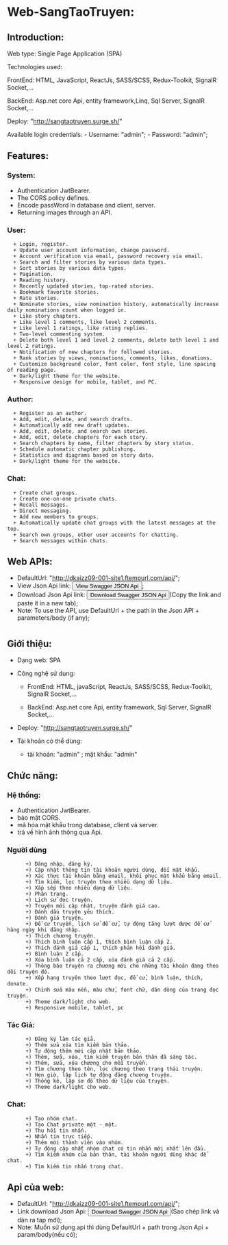 # Web-SangTaoTruyen:

## Introduction:
Web type: Single Page Application (SPA)

Technologies used:

FrontEnd: HTML, JavaScript, ReactJs, SASS/SCSS, Redux-Toolkit, SignalR Socket,...

BackEnd: Asp.net core Api, entity framework,Linq, Sql Server, SignalR Socket,...

Deploy: "http://sangtaotruyen.surge.sh/"

Available login credentials: - Username: "admin"; 
                             - Password: "admin";
## Features:

### System:
  - Authentication JwtBearer.
  - The CORS policy defines.
  - Encode passWord in database and client, server.
  - Returning images through an API. 

### User:
      + Login, register.
      + Update user account information, change password.
      + Account verification via email, password recovery via email.
      + Search and filter stories by various data types.
      + Sort stories by various data types.
      + Pagination.
      + Reading history.
      + Recently updated stories, top-rated stories.
      + Bookmark favorite stories.
      + Rate stories.
      + Nominate stories, view nomination history, automatically increase daily nominations count when logged in.
      + Like story chapters.
      + Like level 1 comments, like level 2 comments.
      + Like level 1 ratings, like rating replies.
      + Two-level commenting system.
      + Delete both level 1 and level 2 comments, delete both level 1 and level 2 ratings.
      + Notification of new chapters for followed stories.
      + Rank stories by views, nominations, comments, likes, donations.
      + Customize background color, font color, font style, line spacing of reading page.
      + Dark/light theme for the website.
      + Responsive design for mobile, tablet, and PC.
      
 ### Author:

      + Register as an author.
      + Add, edit, delete, and search drafts.
      + Automatically add new draft updates.
      + Add, edit, delete, and search own stories.
      + Add, edit, delete chapters for each story.
      + Search chapters by name, filter chapters by story status.
      + Schedule automatic chapter publishing.
      + Statistics and diagrams based on story data.
      + Dark/light theme for the website.
### Chat:
      + Create chat groups.
      + Create one-on-one private chats.
      + Recall messages.
      + Direct messaging.
      + Add new members to groups.
      + Automatically update chat groups with the latest messages at the top.
      + Search own groups, other user accounts for chatting.
      + Search messages within chats.
      
## Web APIs:
- DefaultUrl: "http://dkaizz09-001-site1.ftempurl.com/api/";
- View Json Api link: <a href="http://dkaizz09-001-site1.ftempurl.com/api/swagger/view/" download="WebTruyenApiSwagger.json"><button class="btn btn-green">View Swagger JSON Api</button></a>;
- Download Json Api link: <a href="http://dkaizz09-001-site1.ftempurl.com/api/swagger/download/" download="WebTruyenApiSwagger.json"><button class="btn btn-green">Download Swagger JSON Api</button></a>(Copy the link and paste it in a new tab);
- Note: To use the API, use DefaultUrl + the path in the Json API + parameters/body (if any);



#
#
#

## Giới thiệu:
- Dạng web: SPA

- Công nghệ sử dụng:

    - FrontEnd: HTML, javaScript, ReactJs, SASS/SCSS, Redux-Toolkit, SignalR Socket,...
   
    - BackEnd: Asp.net core Api, entity framework, Sql Server, SignalR Socket,...

- Deploy: "http://sangtaotruyen.surge.sh/"
 
- Tài khoản có thể dùng:
    - tài khoản: "admin" ; mật khẩu: "admin"
## Chức năng:
### Hệ thống:
- Authentication JwtBearer.
- bảo mật CORS.
- mã hóa mật khẩu trong database, client và server.
- trả về hình ảnh thông qua Api.
  
### Người dùng
          +) Đăng nhập, đăng ký.
          +) Cập nhật thông tin tài khoản người dùng, đổi mật khẩu.
          +) Xác thực tài khoản bằng email, khôi phục mật khẩu bằng email.
          +) Tìm kiếm, lọc truyện theo nhiều dạng dữ liệu.
          +) Xắp sếp theo nhiều dạng dữ liệu.
          +) Phân trang.
          +) Lịch sử đọc truyện.
          +) Truyện mới cập nhật, truyện đánh giá cao.
          +) Đánh dấu truyện yêu thích.
          +) Đánh giá truyện.
          +) Đề cử truyển, lịch sử đề cử, tự động tăng lượt được đề cử hàng ngày khi đăng nhập.
          +) Thích chương truyện.
          +) Thích bình luận cấp 1, thích bình luận cấp 2.
          +) Thích đánh giá cấp 1, thích phản hồi đánh giá.
          +) Bình luận 2 cấp.
          +) Xóa bình luận cả 2 cấp, xóa đánh giá cả 2 cấp.
          +) Thông báo truyện ra chương mới cho những tài khoản đang theo dõi truyện đó.
          +) Xếp hạng truyên theo lượt đọc, đề cử, bình luận, thích, donate.
          +) Chỉnh sửa màu nền, màu chử, font chữ, dãn dòng của trang đọc truyện.
          +) Theme dark/light cho web.
          +) Responsive mobile, tablet, pc
### Tác Giả:          
          +) Đăng ký làm tác giả.
          +) Thêm sửa xóa tìm kiếm bản thảo.
          +) Tự động thêm mới cập nhật bản thảo.
          +) Thêm, sửa, xóa, tìm kiếm truyện bản thân đã sáng tác.
          +) Thêm, sửa, xóa chương cho mỗi truyền.
          +) Tìm chương theo tên, lọc chương theo trạng thái truyện.
          +) Hẹn giờ, lập lịch tự động đăng chương truyện.
          +) Thống kê, lập sơ đồ theo dữ liệu của truyện.
          +) Theme dark/light cho web.
### Chat:
          +) Tạo nhóm chat.
          +) Tạo Chat private một - một.
          +) Thu hồi tin nhắn.
          +) Nhắn tin trực tiếp.
          +) Thêm mới thành viên vào nhóm.
          +) Tự động cập nhất nhóm chat có tin nhắn mới nhất lên đầu.
          +) Tìm kiếm nhóm của bản thân, tài khoản người dùng khác để chat.
          +) Tìm kiếm tin nhắn trong chat.
## Api của web:

- DefaultUrl: "http://dkaizz09-001-site1.ftempurl.com/api/";
- Link download Json Api: <a href="http://dkaizz09-001-site1.ftempurl.com/api/swagger/download/" download="WebTruyenApiSwagger.json"><button class="btn btn-green">Download Swagger JSON Api</button></a>(Sao chép link và dán ra tap mới);
- Note: Muốn sử dụng api thì dùng DefaultUrl + path trong Json Api + param/body(nếu có);
